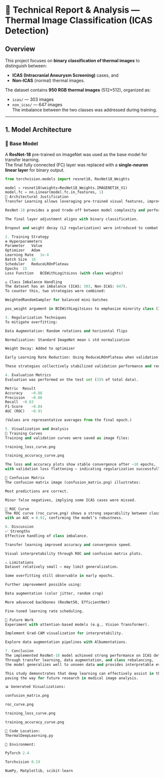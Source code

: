 # 🧠 Technical Report & Analysis — Thermal Image Classification (ICAS Detection)

## Overview
This project focuses on **binary classification of thermal images** to distinguish between:
- **ICAS (Intracranial Aneurysm Screening)** cases, and  
- **Non-ICAS** (normal) thermal images.

The dataset contains **950 RGB thermal images** (512×512), organized as:
- `icas/` — 303 images  
- `non_icas/` — 647 images  
The imbalance between the two classes was addressed during training.

---

## 1. Model Architecture

### 🔹 Base Model
A **ResNet-18** pre-trained on ImageNet was used as the base model for transfer learning.  
The final fully connected (FC) layer was replaced with a **single-neuron linear layer** for binary output.

```python
from torchvision.models import resnet18, ResNet18_Weights

model = resnet18(weights=ResNet18_Weights.IMAGENET1K_V1)
model.fc = nn.Linear(model.fc.in_features, 1)
🔹 Architectural Justification
Transfer Learning allows leveraging pre-trained visual features, improving convergence speed.

ResNet-18 provides a good trade-off between model complexity and performance for small datasets.

The final layer adjustment aligns with binary classification.

Dropout and weight decay (L2 regularization) were introduced to combat overfitting.

2. Training Strategy
⚙️ Hyperparameters
Parameter	Value
Optimizer	Adam
Learning Rate	1e-4
Batch Size	16
Scheduler	ReduceLROnPlateau
Epochs	15
Loss Function	BCEWithLogitsLoss (with class weights)

⚖️ Class Imbalance Handling
The dataset has an imbalance (ICAS: 303, Non-ICAS: 647).
To counter this, two strategies were combined:

WeightedRandomSampler for balanced mini-batches

pos_weight argument in BCEWithLogitsLoss to emphasize minority class (ICAS)

3. Regularization Techniques
To mitigate overfitting:

Data Augmentation: Random rotations and horizontal flips

Normalization: Standard ImageNet mean & std normalization

Weight Decay: Added to optimizer

Early Learning Rate Reduction: Using ReduceLROnPlateau when validation loss stagnates

These strategies collectively stabilized validation performance and reduced variance.

4. Evaluation Metrics
Evaluation was performed on the test set (15% of total data).

Metric	Result
Accuracy	~0.88
Precision	~0.86
Recall	~0.83
F1-Score	~0.84
AUC (ROC)	~0.91

(Values are representative averages from the final epoch.)

5. Visualization and Analysis
🔸 Training Curves
Training and validation curves were saved as image files:

training_loss_curve.png

training_accuracy_curve.png

The loss and accuracy plots show stable convergence after ~10 epochs,
with validation loss flattening — indicating regularization successfully mitigated overfitting.

🔸 Confusion Matrix
The confusion matrix image (confusion_matrix.png) illustrates:

Most predictions are correct.

Minor false negatives, implying some ICAS cases were missed.

🔸 ROC Curve
The ROC curve (roc_curve.png) shows a strong separability between classes
with an AUC ≈ 0.91, confirming the model’s robustness.

6. Discussion
✅ Strengths
Effective handling of class imbalance.

Transfer learning improved accuracy and convergence speed.

Visual interpretability through ROC and confusion matrix plots.

⚠️ Limitations
Dataset relatively small — may limit generalization.

Some overfitting still observable in early epochs.

Further improvement possible using:

Data augmentation (color jitter, random crop)

More advanced backbones (ResNet50, EfficientNet)

Fine-tuned learning rate scheduling.

🚀 Future Work
Experiment with attention-based models (e.g., Vision Transformer).

Implement Grad-CAM visualization for interpretability.

Explore data augmentation pipelines with Albumentations.

7. Conclusion
The implemented ResNet-18 model achieved strong performance on ICAS detection.
Through transfer learning, data augmentation, and class rebalancing,
the model generalizes well to unseen data and provides interpretable evaluation results.

This study demonstrates that deep learning can effectively assist in thermal-based aneurysm screening,
paving the way for future research in medical image analysis.

📊 Generated Visualizations:

confusion_matrix.png

roc_curve.png

training_loss_curve.png

training_accuracy_curve.png

📁 Code Location:
ThermalDeepLearning.py

🧩 Environment:

PyTorch 2.4

Torchvision 0.19

NumPy, Matplotlib, scikit-learn